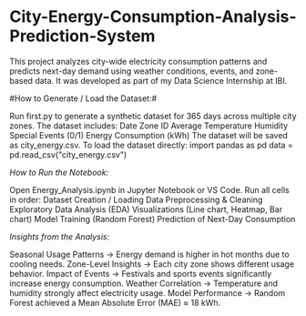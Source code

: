 # City-Energy-Consumption-Analysis-Prediction-System

This project analyzes city-wide electricity consumption patterns and predicts next-day demand using weather conditions, events, and zone-based data. It was developed as part of my Data Science Internship at IBI.

#How to Generate / Load the Dataset:#

Run first.py to generate a synthetic dataset for 365 days across multiple city zones.
The dataset includes:
Date
Zone ID
Average Temperature
Humidity
Special Events (0/1)
Energy Consumption (kWh)
The dataset will be saved as city_energy.csv.
To load the dataset directly:
import pandas as pd
data = pd.read_csv("city_energy.csv")

*How to Run the Notebook:*

Open Energy_Analysis.ipynb in Jupyter Notebook or VS Code.
Run all cells in order:
Dataset Creation / Loading
Data Preprocessing & Cleaning
Exploratory Data Analysis (EDA)
Visualizations (Line chart, Heatmap, Bar chart)
Model Training (Random Forest)
Prediction of Next-Day Consumption

*Insights from the Analysis:*

Seasonal Usage Patterns → Energy demand is higher in hot months due to cooling needs.
Zone-Level Insights → Each city zone shows different usage behavior.
Impact of Events → Festivals and sports events significantly increase energy consumption.
Weather Correlation → Temperature and humidity strongly affect electricity usage.
Model Performance → Random Forest achieved a Mean Absolute Error (MAE) ≈ 18 kWh.
